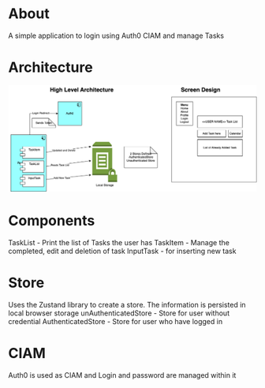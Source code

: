 # About
A simple application to login using Auth0 CIAM and manage Tasks

# Architecture
<img src="Task-App.png">

# Components
TaskList - Print the list of Tasks the user has
TaskItem - Manage the completed, edit and deletion of task
InputTask - for inserting new task

# Store
Uses the Zustand library to create a store. The information is persisted in local browser storage
unAuthenticatedStore - Store for user without credential
AuthenticatedStore - Store for user who have logged in

# CIAM
Auth0 is used as CIAM and Login and password are managed within it



